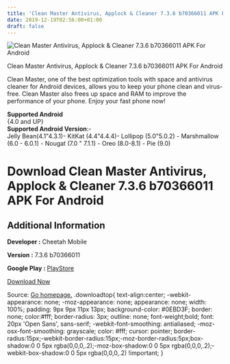 ```yaml
---
title: 'Clean Master Antivirus, Applock & Cleaner 7.3.6 b70366011 APK For Android'
date: 2019-12-19T02:56:00+01:00
draft: false
---
```


![Clean Master Antivirus, Applock & Cleaner 7.3.6 b70366011 APK For Android](https://i2.wp.com/apkhome.net/wp-content/uploads/2019/11/Clean-Master-Antivirus-Applock-Cleaner-7.3.6-b70366011.png "Clean Master Antivirus, Applock & Cleaner 7.3.6 b70366011 APK For Android")

  

Clean Master Antivirus, Applock & Cleaner 7.3.6 b70366011 APK For Android

Clean Master, one of the best optimization tools with space and antivirus cleaner for Android devices, allows you to keep your phone clean and virus-free. Clean Master also frees up space and RAM to improve the performance of your phone. Enjoy your fast phone now!

**Supported Android**  
{4.0 and UP}  
**Supported Android Version**:-  
Jelly Bean(4.1"4.3.1)- KitKat (4.4"4.4.4)- Lollipop (5.0"5.0.2) - Marshmallow (6.0 - 6.0.1) - Nougat (7.0 " 7.1.1) - Oreo (8.0-8.1) - Pie (9.0)

Download Clean Master Antivirus, Applock & Cleaner 7.3.6 b70366011 APK For Android
==================================================================================

Additional Information
----------------------

**Developer :** Cheetah Mobile

**Version :** 7.3.6 b70366011

**Google Play :** [PlayStore](https://play.google.com/store/apps/details?id=com.cleanmaster.mguard)

  

[Download Now](https://store4app.co/post/clean-master-antivirus-applock-amp-cleaner-7-3-6-b70366011-apk-for-android_1574498914)

  
Source: [Go homepage.](https://store4app.co/post/clean-master-antivirus-applock-amp-cleaner-7-3-6-b70366011-apk-for-android_1574498914) .downloadtop{ text-align:center; -webkit-appearance: none; -moz-appearance: none; appearance: none; width: 100%; padding: 9px 9px 11px 13px; background-color: #0EBD3F; border: none; color:#fff; border-radius: 3px; outline: none; font-weight;bold; font: 20px 'Open Sans', sans-serif; -webkit-font-smoothing: antialiased; -moz-osx-font-smoothing: grayscale; color: #fff; cursor: pointer; border-radius:15px;-webkit-border-radius:15px;-moz-border-radius:5px;box-shadow:0 0 5px rgba(0,0,0,.2);-moz-box-shadow:0 0 5px rgba(0,0,0,.2);-webkit-box-shadow:0 0 5px rgba(0,0,0,.2) !important; }